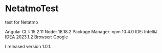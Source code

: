 # NetatmoTest
test for Netatmo

Angular CLI: 15.2.11
Node: 18.18.2
Package Manager: npm 10.4.0
IDE: IntelliJ IDEA 2023.1.2
Browser: Google

I released version 1.0.1.
